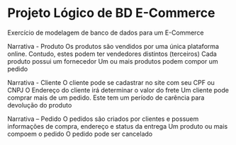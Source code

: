 # Projeto Lógico  de BD E-Commerce
Exercício de modelagem de banco de dados para um E-Commerce

Narrativa - Produto
Os produtos são vendidos por uma única plataforma online. Contudo, estes podem ter vendedores distintos (terceiros)
Cada produto possui um fornecedor
Um ou mais produtos podem compor um pedido


Narrativa - Cliente
O cliente pode se cadastrar no site com seu CPF ou CNPJ
O Endereço do cliente irá determinar o valor do frete
Um cliente pode comprar mais de um pedido. Este tem um período de carência para devolução do produto

Narrativa – Pedido
O pedidos são criados por clientes e possuem informações de compra, endereço e status da entrega
Um produto ou mais compoem o pedido
O pedido pode ser cancelado

